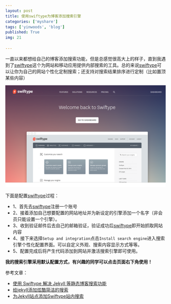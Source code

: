 ```yaml
---
layout: post
title: 使用swiftype为博客添加搜索引擎
categories: ['myshare']
tags: ['yinwoods', 'blog']
published: True
img: 21

---
```


一直以来都想给自己的博客添加搜索功能，但是总感觉很高大上的样子，直到我遇到了[swiftype](https://swiftype.com/)这个为网站和移动应用提供内部搜索的工具。总的来说[swiftype](https://swiftype.com/)可以让你为自己的网站个性化定制搜索；还支持对搜索结果排序进行定制（比如置顶某些内容）

![](../img/post/swiftype.png)

下面是配置[swiftype](https://swiftype.com/)过程：

>
- 1、首先去[swiftype](https://swiftype.com/)注册一个账号
- 2、接着添加自己想要配置的网站地址并为新设定的引擎添加一个名字（非会员只能设置一个引擎）。
- 3、收到验证邮件后去自己的邮箱验证，验证成功后[swiftype](https://swiftype.com/)即开始抓取网站内容
- 4、接下来选择`Setup and integration`点击`Install search engine`进入搜索引擎个性化配置界面。可以自定义外观、搜索内容显示方式等等。
- 5、配置完成后将产生代码添加到网站并激活搜索引擎即可使用。

**我的搜索引擎采用默认配置方式，有兴趣的同学可以点击页面右下角使用！**

参考文章：

>
- [使用 Swiftype 解决 Jekyll 等静态博客搜索功能](http://miantiao.me/use-swiftype-search.html#stq=&stp=0)
- [给jekyll添加炫酷简洁的搜索](http://codeboy.me/2015/07/11/jekyll-search/)
- [为Jekyll站点添加Swiftype站内搜索](http://wwsun.me/posts/site-search-post.html)
